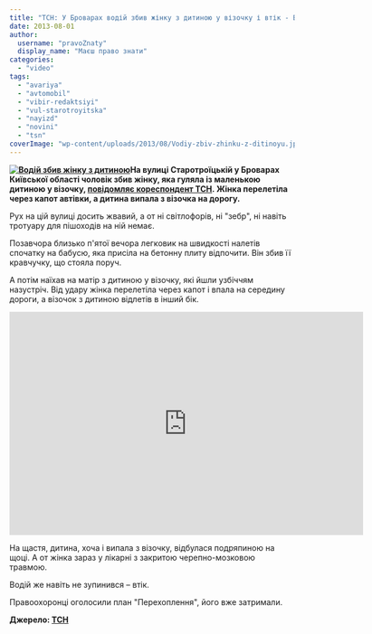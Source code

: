 ```yaml
---
title: "ТСН: У Броварах водій збив жінку з дитиною у візочку і втік - ВІДЕО"
date: 2013-08-01
author: 
  username: "pravoZnaty"
  display_name: "Маєш право знати"
categories: 
  - "video"
tags: 
  - "avariya"
  - "avtomobil"
  - "vibir-redaktsiyi"
  - "vul-starotroyitska"
  - "nayizd"
  - "novini"
  - "tsn"
coverImage: "wp-content/uploads/2013/08/Vodiy-zbiv-zhinku-z-ditinoyu.jpg"
---
```


**[![Водій збив жінку з дитиною](https://mpz.brovary.org/wp-content/uploads/2013/08/Vodiy-zbiv-zhinku-z-ditinoyu.jpg)](https://mpz.brovary.org/wp-content/uploads/2013/08/Vodiy-zbiv-zhinku-z-ditinoyu.jpg)На вулиці Старотроїцькій у Броварах Київської області чоловік збив жінку, яка гуляла із маленькою дитиною у візочку, [повідомляє кореспондент ТСН](http://tsn.ua/ukrayina/u-brovarah-cholovik-zbiv-zhinku-z-ditinoyu-u-vizochku-i-vtik-304686.html). Жінка перелетіла через капот автівки, а дитина випала з візочка на дорогу.**

Рух на цій вулиці досить жвавий, а от ні світлофорів, ні "зебр", ні навіть тротуару для пішоходів на ній немає.

Позавчора близько п'ятої вечора легковик на швидкості налетів спочатку на бабусю, яка присіла на бетонну плиту відпочити. Він збив її кравчучку, що стояла поруч.

А потім наїхав на матір з дитиною у візочку, які йшли узбіччям назустріч. Від удару жінка перелетіла через капот і впала на середину дороги, а візочок з дитиною відлетів в інший бік.

<iframe src="http://video.bigmir.net/player/425790/" height="395" width="625" frameborder="0"></iframe>

На щастя, дитина, хоча і випала з візочку, відбулася подряпиною на щоці. А от жінка зараз у лікарні з закритою черепно-мозковою травмою.

Водій же навіть не зупинився – втік.

Правоохоронці оголосили план "Перехоплення", його вже затримали.

**Джерело: [ТСН](http://tsn.ua/ukrayina/u-brovarah-cholovik-zbiv-zhinku-z-ditinoyu-u-vizochku-i-vtik-304686.html)**
